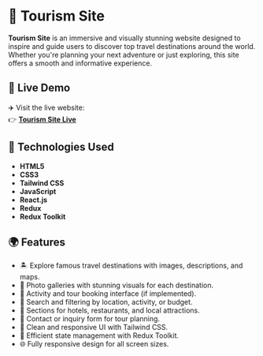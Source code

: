 # 🧭 Tourism Site

**Tourism Site** is an immersive and visually stunning website designed to inspire and guide users to discover top travel destinations around the world. Whether you're planning your next adventure or just exploring, this site offers a smooth and informative experience.

## 🔗 Live Demo

✈️ Visit the live website:  
👉 [**Tourism Site Live**](https://tourism-site-six.vercel.app/)

## 🧰 Technologies Used

- **HTML5**
- **CSS3**
- **Tailwind CSS**
- **JavaScript**
- **React.js**
- **Redux**
- **Redux Toolkit**

## 🌍 Features

- 🏝️ Explore famous travel destinations with images, descriptions, and maps.
- 📸 Photo galleries with stunning visuals for each destination.
- 📅 Activity and tour booking interface (if implemented).
- 🔎 Search and filtering by location, activity, or budget.
- 🧳 Sections for hotels, restaurants, and local attractions.
- 💬 Contact or inquiry form for tour planning.
- 🎨 Clean and responsive UI with Tailwind CSS.
- 🔄 Efficient state management with Redux Toolkit.
- 🌐 Fully responsive design for all screen sizes.



